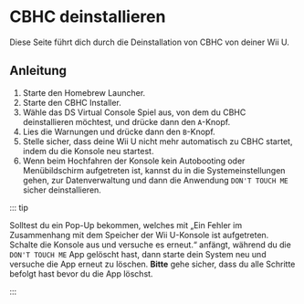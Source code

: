 # CBHC deinstallieren

Diese Seite führt dich durch die Deinstallation von CBHC von deiner Wii U.

## Anleitung

1. Starte den Homebrew Launcher.
2. Starte den CBHC Installer.
3. Wähle das DS Virtual Console Spiel aus, von dem du CBHC deinstallieren möchtest, und drücke dann den `A`-Knopf.
4. Lies die Warnungen und drücke dann den `B`-Knopf.
5. Stelle sicher, dass deine Wii U nicht mehr automatisch zu CBHC startet, indem du die Konsole neu startest.
6. Wenn beim Hochfahren der Konsole kein Autobooting oder Menübildschirm aufgetreten ist, kannst du in die Systemeinstellungen gehen, zur Datenverwaltung und dann die Anwendung `DON'T TOUCH ME` sicher deinstallieren.

::: tip

Solltest du ein Pop-Up bekommen, welches mit „Ein Fehler im Zusammenhang mit dem Speicher der Wii U-Konsole ist aufgetreten. Schalte die Konsole aus und versuche es erneut.“ anfängt, während du die `DON'T TOUCH ME` App gelöscht hast, dann starte dein System neu und versuche die App erneut zu löschen. **Bitte** gehe sicher, dass du alle Schritte befolgt hast bevor du die App löschst.

:::
